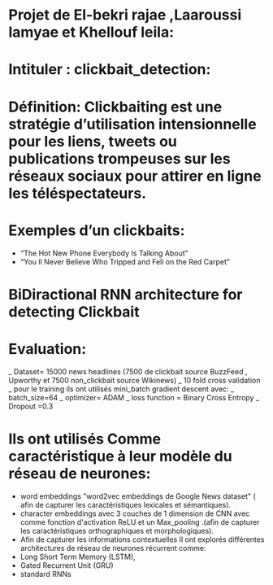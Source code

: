 # Projet de El-bekri rajae ,Laaroussi lamyae et Khellouf leila: 
# Intituler : clickbait_detection:
# Définition: Clickbaiting est une stratégie d’utilisation intensionnelle pour les liens, tweets ou publications trompeuses sur les réseaux sociaux pour attirer en ligne les téléspectateurs.
# Exemples d’un clickbaits: 
- “The Hot New Phone Everybody Is Talking About”
- “You ll Never Believe Who Tripped and Fell on the Red Carpet”
# BiDiractional RNN architecture for detecting Clickbait


# Evaluation: 
_ Dataset= 15000 news headlines (7500 de clickbait source BuzzFeed , Upworthy et 7500 non_clickbait source Wikinews)
_ 10 fold cross validation
_ pour le training ils ont utilisés mini_batch gradient descent avec: 
_ batch_size=64
_ optimizer= ADAM
_ loss function = Binary Cross Entropy
_ Dropout =0.3
# Ils ont utilisés Comme caractéristique à leur modèle du réseau de neurones: 
-  word embeddings  "word2vec embeddings de Google News dataset" ( afin de capturer les caractéristiques lexicales et sémantiques). 
-  character embeddings avec 3 couches de 1 dimension de CNN avec comme fonction d'activation ReLU et un Max_pooling .(afin de capturer les caractéristiques orthographiques et morphologiques).
- Afin de capturer les informations contextuelles Il ont explorés différentes architectures de réseau de neurones récurrent comme: 
- Long Short Term Memory (LSTM), 
- Gated Recurrent Unit (GRU) 
- standard RNNs
